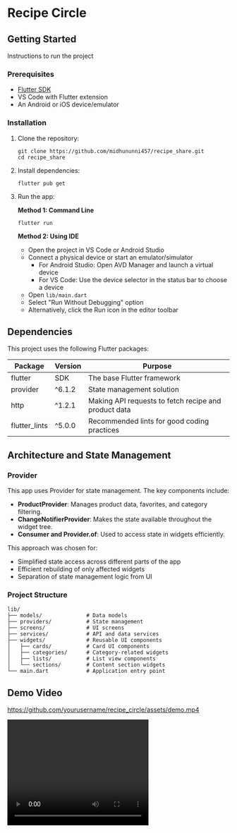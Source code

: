 # Recipe Circle

## Getting Started

Instructions to run the project

### Prerequisites

- [Flutter SDK](https://docs.flutter.dev/get-started/install)
- VS Code with Flutter extension
- An Android or iOS device/emulator

### Installation

1. Clone the repository:

   ```
   git clone https://github.com/midhununni457/recipe_share.git
   cd recipe_share
   ```

2. Install dependencies:

   ```
   flutter pub get
   ```

3. Run the app:

   **Method 1: Command Line**

   ```
   flutter run
   ```

   **Method 2: Using IDE**

   - Open the project in VS Code or Android Studio
   - Connect a physical device or start an emulator/simulator
     - For Android Studio: Open AVD Manager and launch a virtual device
     - For VS Code: Use the device selector in the status bar to choose a device
   - Open `lib/main.dart`
   - Select "Run Without Debugging" option
   - Alternatively, click the Run icon in the editor toolbar

## Dependencies

This project uses the following Flutter packages:

| Package       | Version | Purpose                                              |
| ------------- | ------- | ---------------------------------------------------- |
| flutter       | SDK     | The base Flutter framework                           |
| provider      | ^6.1.2  | State management solution                            |
| http          | ^1.2.1  | Making API requests to fetch recipe and product data |
| flutter_lints | ^5.0.0  | Recommended lints for good coding practices          |

## Architecture and State Management

### Provider

This app uses Provider for state management. The key components include:

- **ProductProvider**: Manages product data, favorites, and category filtering.
- **ChangeNotifierProvider**: Makes the state available throughout the widget tree.
- **Consumer and Provider.of**: Used to access state in widgets efficiently.

This approach was chosen for:

- Simplified state access across different parts of the app
- Efficient rebuilding of only affected widgets
- Separation of state management logic from UI

### Project Structure

```
lib/
├── models/              # Data models
├── providers/           # State management
├── screens/             # UI screens
├── services/            # API and data services
├── widgets/             # Reusable UI components
│   ├── cards/           # Card UI components
│   ├── categories/      # Category-related widgets
│   ├── lists/           # List view components
│   └── sections/        # Content section widgets
└── main.dart            # Application entry point
```


## Demo Video

https://github.com/yourusername/recipe_circle/assets/demo.mp4

<video width="320" height="240" controls>
  <source src="assets/demo.mp4" type="video/mp4">
  Your browser does not support the video tag.
</video>

